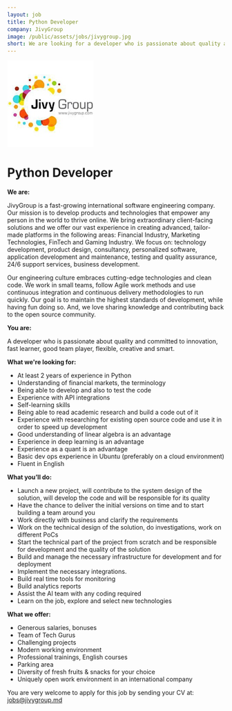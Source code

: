 ```yaml
---
layout: job
title: Python Developer
company: JivyGroup
image: /public/assets/jobs/jivygroup.jpg
short: We are looking for a developer who is passionate about quality and committed to innovation, fast learner, good team player, flexible, creative and smart. 
---
```


![JivyGroup](/public/assets/jobs/jivygroup.jpg)

# Python Developer

**We are:**

JivyGroup is a fast-growing international software engineering company. Our mission is to develop products and technologies that empower any person in the world to thrive online. We bring extraordinary client-facing solutions and we offer our vast experience in creating advanced, tailor-made platforms in the following areas: Financial Industry, Marketing Technologies, FinTech and Gaming Industry. We focus on: technology development, product design, consultancy, personalized software, application development and maintenance, testing and quality assurance, 24/6 support services, business development.

Our engineering culture embraces cutting-edge technologies and clean code. We work in small teams, follow Agile work methods and use continuous integration and continuous delivery methodologies to run quickly. Our goal is to maintain the highest standards of development, while having fun doing so. And, we love sharing knowledge and contributing back to the open source community.

**You are:**

A developer who is passionate about quality and committed to innovation, fast learner, good team player, flexible, creative and smart.

**What we're looking for:**

- At least 2 years of experience in Python
- Understanding of financial markets, the terminology
- Being able to develop and also to test the code
- Experience with API integrations
- Self-learning skills
- Being able to read academic research and build a code out of it
- Experience with researching for existing open source code and use it in order to speed up development
- Good understanding of linear algebra is an advantage
- Experience in deep learning is an advantage
- Experience as a quant is an advantage
- Basic dev ops experience in Ubuntu (preferably on a cloud environment)
- Fluent in English

**What you’ll do:**

- Launch a new project, will contribute to the system design of the solution, will develop the code and will be responsible for its quality
- Have the chance to deliver the initial versions on time and to start building a team around you
- Work directly with business and clarify the requirements
- Work on the technical design of the solution, do investigations, work on different PoCs
- Start the technical part of the project from scratch and be responsible for development and the quality of the solution
- Build and manage the necessary infrastructure for development and for deployment
- Implement the necessary integrations.
- Build real time tools for monitoring
- Build analytics reports
- Assist the AI team with any coding required
- Learn on the job, explore and select new technologies

**What we offer:** 

- Generous salaries, bonuses
- Team of Tech Gurus
- Challenging projects 
- Modern working environment
- Professional trainings, English courses
- Parking area
- Diversity of fresh fruits & snacks for your choice
- Uniquely open work environment in an international company


You are very welcome to apply for this job by sending your CV at: [jobs@jivygroup.md](mailto:jobs@jivygroup.md)
